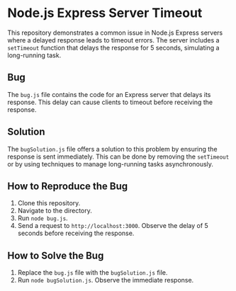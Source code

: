 # Node.js Express Server Timeout

This repository demonstrates a common issue in Node.js Express servers where a delayed response leads to timeout errors.  The server includes a `setTimeout` function that delays the response for 5 seconds, simulating a long-running task.

## Bug

The `bug.js` file contains the code for an Express server that delays its response.  This delay can cause clients to timeout before receiving the response.

## Solution

The `bugSolution.js` file offers a solution to this problem by ensuring the response is sent immediately.  This can be done by removing the `setTimeout` or by using techniques to manage long-running tasks asynchronously. 

## How to Reproduce the Bug

1. Clone this repository.
2. Navigate to the directory.
3. Run `node bug.js`.
4. Send a request to `http://localhost:3000`. Observe the delay of 5 seconds before receiving the response.

## How to Solve the Bug

1. Replace the `bug.js` file with the `bugSolution.js` file.
2. Run `node bugSolution.js`. Observe the immediate response. 